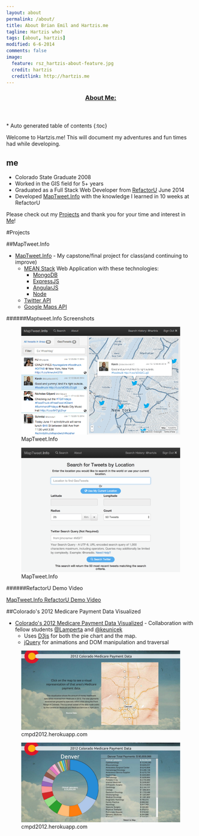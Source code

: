 ```yaml
---
layout: about
permalink: /about/
title: About Brian Emil and Hartzis.me
tagline: Hartzis who?
tags: [about, hartzis]
modified: 6-6-2014
comments: false
image:
  feature: rsz_hartzis-about-feature.jpg
  credit: hartzis
  creditlink: http://hartzis.me
---
```


<section id="table-of-contents" class="toc tocFixed">
  <header>
    <a href="#">
      <h3>About Me:</h3>
    </a>
  </header>
<div id="drawer" markdown="1">
*  Auto generated table of contents
{:toc}
</div>
</section><!-- /#table-of-contents -->

Welcome to Hartzis.me! This will document my adventures and fun times had while developing.

## me

* Colorado State Graduate 2008
* Worked in the GIS field for 5+ years
* Graduated as a Full Stack Web Developer from [RefactorU](http://www.refactoru.com) June 2014
* Developed [MapTweet.Info](http://www.maptweet.info) with the knowledge I learned in 10 weeks at RefactorU

Please check out my [Projects](http://www.hartzis.me/projects) and thank you for your time and interest in [Me](http://www.hartzis.me)!

<figure>
<a id="myProjects"></a>
</figure>

#Projects

##MapTweet.Info
* [MapTweet.Info](http://www.maptweet.info) - My capstone/final project for class(and continuing to improve)
  * [MEAN Stack](http://blog.mongodb.org/post/49262866911/the-mean-stack-mongodb-expressjs-angularjs-and) Web Application with these technologies:
    * [MongoDB](http://www.mongodb.org)
    * [ExpressJS](http://expressjs.com/)
    * [AngularJS](http://www.angularjs.com)
    * [Node](http://nodejs.org)
  * [Twitter API](http://dev.twitter.com)
  * [Google Maps API](https://developers.google.com/maps/)

######Maptweet.Info Screenshots

<figure class="figureCenter">
    <a href="/images/maptweet-info-ss.png"><img src="/images/maptweet-info-ss.png" class="imgSmaller"></a>
    <figcaption>MapTweet.Info</figcaption>
</figure>
<figure class="figureCenter">
    <a href="/images/maptweet-search-ss.png"><img src="/images/maptweet-search-ss.png" class="imgSmaller"></a>
    <figcaption>MapTweet.Info</figcaption>
</figure>

######RefactorU Demo Video

[MapTweet.Info RefactorU Demo Video](www.youtube.com/embed/1xBC6NJfRnk?rel=0)

##Colorado's 2012 Medicare Payment Data Visualized
* [Colorado's 2012 Medicare Payment Data Visualized](http://cmpd2012.herokuapp.com) - Collaboration with fellow students [@Lamperta](http://www.twitter.com/Lamperta) and [@keunicek](http://www.twitter.com/keunicek)
  * Uses [D3js](http://www.d3js.com) for both the pie chart and the map.
  * [jQuery](http://jquery.com) for animations and DOM manipulation and traversal

<figure class="figureCenter">
    <a href="/images/cmpd2012-map-ss.jpg"><img src="/images/cmpd2012-map-ss.jpg" class="imgSmaller"></a>
  <figcaption>cmpd2012.herokuapp.com</figcaption>
</figure>
<figure class="figureCenter">
    <a href="/images/cmpd2012-info-ss.jpg"><img src="/images/cmpd2012-info-ss.jpg" class="imgSmaller"></a>
    <figcaption>cmpd2012.herokuapp.com</figcaption>
</figure>